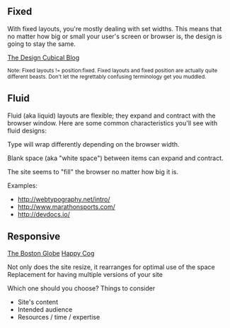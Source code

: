 ## Fixed
With fixed layouts, you're mostly dealing with set widths. This means that no matter how big or small your user's screen or browser is, the design is going to stay the same.

[The Design Cubical Blog](http://www.thedesigncubicle.com/)

<small>
Note: Fixed layouts != position:fixed. Fixed layouts and fixed position are actually quite different beasts. Don't let the regrettably confusing terminology get you muddled.
</small>

## Fluid
Fluid (aka liquid) layouts are flexible; they expand and contract with the browser window. Here are some common characteristics you'll see with fluid designs:

Type will wrap differently depending on the browser width.

Blank space (aka "white space") between items can expand and contract.

The site seems to "fill" the browser no matter how big it is.

Examples:

* <http://webtypography.net/intro/>
* <http://www.marathonsports.com/>
* <http://devdocs.io/>

## Responsive
[The Boston Globe](http://www.bostonglobe.com/)
[Happy Cog](http://happycog.com/)

Not only does the site resize, it rearranges for optimal use of the space
Replacement for having multiple versions of your site

Which one should you choose?
Things to consider

* Site's content
* Intended audience
* Resources / time / expertise
